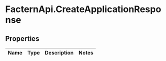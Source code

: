 # FacternApi.CreateApplicationResponse

## Properties
Name | Type | Description | Notes
------------ | ------------- | ------------- | -------------


